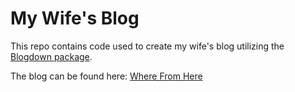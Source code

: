 # My Wife's Blog
This repo contains code used to create my wife's blog utilizing the 
[Blogdown package](https://github.com/rstudio/blogdown).

The blog can be found here:
[Where From Here](https://wherefromhere.netlify.app)
